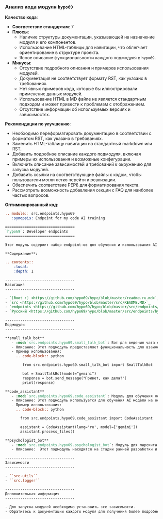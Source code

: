 ### Анализ кода модуля `hypo69`

**Качество кода**:
- **Соответствие стандартам**: 7
- **Плюсы**:
    - Наличие структуры документации, указывающей на назначение модуля и его компонентов.
    - Использование HTML-таблицы для навигации, что облегчает ориентирование в структуре проекта.
    - Ясное описание функциональности каждого подмодуля в `hypo69`.
- **Минусы**:
    - Отсутствие подробного описания и примеров использования модулей.
    - Документация не соответствует формату RST, как указано в требованиях.
    - Нет явных примеров кода, которые бы иллюстрировали применение данных модулей.
    - Использование HTML в MD файле не является стандартным подходом и может привести к проблемам с отображением.
    - Отсутствие информации об используемых версиях и зависимостях.

**Рекомендации по улучшению**:
- Необходимо переформатировать документацию в соответствии с форматом RST, как указано в требованиях.
- Заменить HTML-таблицу навигации на стандартный markdown или RST.
- Добавить подробное описание каждого подмодуля, включая примеры их использования и возможные конфигурации.
- Включить описание зависимостей и требований к окружению для запуска модулей.
- Добавить ссылки на соответствующие файлы с кодом, чтобы пользователи могли легко перейти к реализации.
- Обеспечить соответствие PEP8 для форматирования текста.
- Рассмотреть возможность добавления секции с FAQ для наиболее частых вопросов.

**Оптимизированный код**:
```rst
.. module:: src.endpoints.hypo69
   :synopsis: Endpoint for my code AI training

================================
`hypo69`: Developer endpoints
================================

Этот модуль содержит набор endpoint-ов для обучения и использования AI моделей в проекте.

**Содержание**:

.. contents::
    :local:
    :depth: 1

--------------------------------
Навигация
--------------------------------

- `[Root ↑] <https://github.com/hypo69/hypo/blob/master/readme.ru.md>`_
- `src <https://github.com/hypo69/hypo/blob/master/src/README.MD>`_
- `endpoints <https://github.com/hypo69/hypo/blob/master/src/endpoints/README.MD>`_
- `Русский <https://github.com/hypo69/hypo/blob/master/src/endpoints/hypo69/readme.ru.md>`_

--------------------------------
Подмодули
--------------------------------

**small_talk_bot**
   - :mod:`src.endpoints.hypo69.small_talk_bot`: Бот для ведения чата с AI моделью.
   - Описание: Этот подмодуль предоставляет функциональность для взаимодействия с моделью ИИ в диалоговом режиме.
   - Пример использования:
     .. code-block:: python

        from src.endpoints.hypo69.small_talk_bot import SmallTalkBot

        bot = SmallTalkBot(model="gemini")
        response = bot.send_message("Привет, как дела?")
        print(response)

**code_assistant**
   - :mod:`src.endpoints.hypo69.code_assistant`: Модуль для обучения модели коду проекта.
   - Описание: Этот подмодуль используется для обучения AI модели на основе кода проекта и выполнения задач, связанных с кодом.
   - Пример использования:
     .. code-block:: python

       from src.endpoints.hypo69.code_assistant import CodeAssistant

       assistant = CodeAssistant(lang='ru', model=['gemini'])
       assistant.process_files()

**psychologist_bot**
   - :mod:`src.endpoints.hypo69.psychologist_bot`: Модуль для парсинга диалогов. (Ранняя разработка)
   - Описание:  Этот подмодуль находится на стадии ранней разработки и предназначен для анализа и обработки диалогов с целью выявления психологических паттернов.

--------------------------------
Зависимости
--------------------------------

- ``src.utils``
- ``src.logger``

--------------------------------
Дополнительная информация
--------------------------------

- Для запуска модулей необходимо установить все зависимости.
- Обратитесь к документации каждого модуля для получения более подробной информации об их использовании.
```